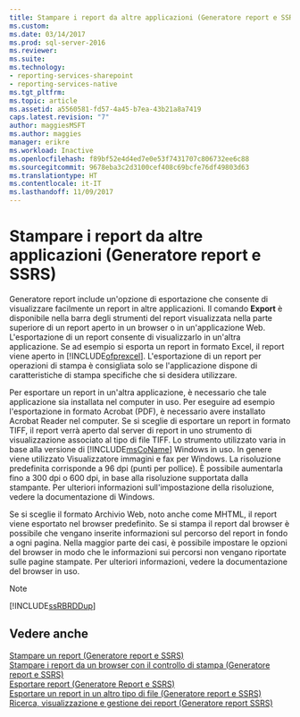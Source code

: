 ```yaml
---
title: Stampare i report da altre applicazioni (Generatore report e SSRS) | Microsoft Docs
ms.custom: 
ms.date: 03/14/2017
ms.prod: sql-server-2016
ms.reviewer: 
ms.suite: 
ms.technology:
- reporting-services-sharepoint
- reporting-services-native
ms.tgt_pltfrm: 
ms.topic: article
ms.assetid: a5560581-fd57-4a45-b7ea-43b21a8a7419
caps.latest.revision: "7"
author: maggiesMSFT
ms.author: maggies
manager: erikre
ms.workload: Inactive
ms.openlocfilehash: f89bf52e4d4ed7e0e53f7431707c806732ee6c88
ms.sourcegitcommit: 9678eba3c2d3100cef408c69bcfe76df49803d63
ms.translationtype: HT
ms.contentlocale: it-IT
ms.lasthandoff: 11/09/2017
---
```

# <a name="print-reports-from-other-applications-report-builder-and-ssrs"></a>Stampare i report da altre applicazioni (Generatore report e SSRS)
  Generatore report include un'opzione di esportazione che consente di visualizzare facilmente un report in altre applicazioni. Il comando **Export** è disponibile nella barra degli strumenti del report visualizzata nella parte superiore di un report aperto in un browser o in un'applicazione Web. L'esportazione di un report consente di visualizzarlo in un'altra applicazione. Se ad esempio si esporta un report in formato Excel, il report viene aperto in [!INCLUDE[ofprexcel](../../includes/ofprexcel-md.md)]. L'esportazione di un report per operazioni di stampa è consigliata solo se l'applicazione dispone di caratteristiche di stampa specifiche che si desidera utilizzare.  
  
 Per esportare un report in un'altra applicazione, è necessario che tale applicazione sia installata nel computer in uso. Per eseguire ad esempio l'esportazione in formato Acrobat (PDF), è necessario avere installato Acrobat Reader nel computer. Se si sceglie di esportare un report in formato TIFF, il report verrà aperto dal server di report in uno strumento di visualizzazione associato al tipo di file TIFF. Lo strumento utilizzato varia in base alla versione di [!INCLUDE[msCoName](../../includes/msconame-md.md)] Windows in uso. In genere viene utilizzato Visualizzatore immagini e fax per Windows. La risoluzione predefinita corrisponde a 96 dpi (punti per pollice). È possibile aumentarla fino a 300 dpi o 600 dpi, in base alla risoluzione supportata dalla stampante. Per ulteriori informazioni sull'impostazione della risoluzione, vedere la documentazione di Windows.  
  
 Se si sceglie il formato Archivio Web, noto anche come MHTML, il report viene esportato nel browser predefinito. Se si stampa il report dal browser è possibile che vengano inserite informazioni sul percorso del report in fondo a ogni pagina. Nella maggior parte dei casi, è possibile impostare le opzioni del browser in modo che le informazioni sui percorsi non vengano riportate sulle pagine stampate. Per ulteriori informazioni, vedere la documentazione del browser in uso.  
  
> [!NOTE]  
>  [!INCLUDE[ssRBRDDup](../../includes/ssrbrddup-md.md)]  
  
## <a name="see-also"></a>Vedere anche  
 [Stampare un report &#40;Generatore report e SSRS&#41;](../../reporting-services/report-builder/print-a-report-report-builder-and-ssrs.md)   
 [Stampare i report da un browser con il controllo di stampa &#40;Generatore report e SSRS&#41;](../../reporting-services/report-builder/print-reports-from-a-browser-with-the-print-control-report-builder-and-ssrs.md)   
 [Esportare report &#40;Generatore Report e SSRS&#41;](../../reporting-services/report-builder/export-reports-report-builder-and-ssrs.md)   
 [Esportare un report in un altro tipo di file &#40;Generatore report e SSRS&#41;](http://msdn.microsoft.com/library/b577568b-ecbd-44c3-be88-31dab6fc38a2)   
 [Ricerca, visualizzazione e gestione dei report &#40;Generatore report SSRS&#41;](../../reporting-services/report-builder/finding-viewing-and-managing-reports-report-builder-and-ssrs.md)  
  
  
